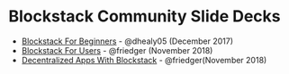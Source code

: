 # Blockstack Community Slide Decks

- [Blockstack For Beginners](/community-slides/blockstack4beginners-dhealy05.pptx) - @dhealy05 (December 2017)
- [Blockstack For Users](/community-slides/2018-paris-internet-of-trust-blockstack-muffke.pptx) - @friedger (November 2018)
- [Decentralized Apps With Blockstack](/community-slides/2018-brussels-world-tour-decentralized-apps-muffke.pdf) - @friedger(November 2018)
